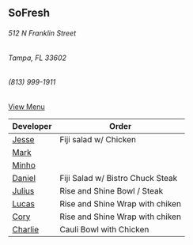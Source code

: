 
## SoFresh
###### 512 N Franklin Street
###### Tampa, FL 33602
###### (813) 999-1911

[View Menu](https://ordering.chownow.com/order/1667/locations)


Developer     | Order
--------------|---------------------
[Jesse](https://github.com/jessecurry)              | Fiji salad w/ Chicken
[Mark](http://github.com/mark-smithtb)              | 
[Minho](https://github.com/minhochoi)               | 
[Daniel](https://github.come/dtartaglia)            | Fiji Salad w/ Bistro Chuck Steak
[Julius](https://github.com/jbzozowski)             | Rise and Shine Bowl / Steak
[Lucas](https://github.com/LucasClaude)             | Rise and Shine Wrap with chiken
[Cory]()                                            | Rise and Shine Wrap with chiken
[Charlie](https://github.com/charliedraper)         | Cauli Bowl with Chicken
